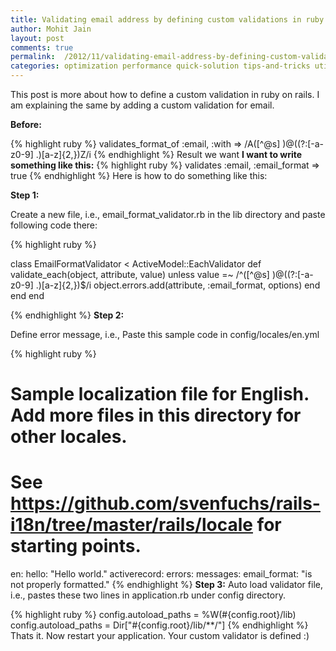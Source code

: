 ```yaml
---
title: Validating email address by defining custom validations in ruby on rails.
author: Mohit Jain
layout: post
comments: true
permalink:  /2012/11/validating-email-address-by-defining-custom-validations-in-rubyon-rails/
categories: optimization performance quick-solution tips-and-tricks utilities, Validations
---
```


This post is more about how to define a custom validation in ruby on rails. I am explaining the same by adding a custom validation for email.

**Before:**

{% highlight ruby %}
validates_format_of :email, :with => /A([^@s] )@((?:[-a-z0-9] .)[a-z]{2,})Z/i
{% endhighlight %}
Result we want
**I want to write something like this:**
{% highlight ruby %}
validates :email, :email_format => true
{% endhighlight %}
Here is how to do something like this:

**Step 1:**

Create a new file, i.e., email\_format\_validator.rb in the lib directory and paste following code there:

{% highlight ruby %}

class EmailFormatValidator < ActiveModel::EachValidator
  def validate_each(object, attribute, value)
    unless value =~ /^([^@s] )@((?:[-a-z0-9] .)[a-z]{2,})$/i
      object.errors.add(attribute, :email_format, options)
    end
  end
end

{% endhighlight %}
**Step 2:**

Define error message, i.e., Paste this sample code in config/locales/en.yml

{% highlight ruby %}

# Sample localization file for English. Add more files in this directory for other locales.
# See https://github.com/svenfuchs/rails-i18n/tree/master/rails/locale for starting points.

en:
  hello: "Hello world."
  activerecord:
      errors:
          messages:
              email_format: "is not properly formatted."
{% endhighlight %}
**Step 3:** Auto load validator file, i.e., pastes these two lines in application.rb under config directory.

{% highlight ruby %}
config.autoload_paths  = %W(#{config.root}/lib)
config.autoload_paths  = Dir["#{config.root}/lib/**/"]
{% endhighlight %}
Thats it. Now restart your application. Your custom validator is defined :)
